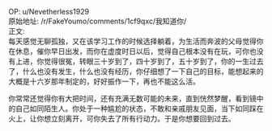 
OP: u/Nevetherless1929  
原始地址: /r/FakeYoumo/comments/1cf9qxc/我知道你/  
正文:  
每天感觉无聊孤独，又在该学习工作的时候选择躺着，为生活而奔波的父母觉得你在休息，催你早日出发，而你在虚度时日以后，觉得自己根本没有在玩，可你也没有上进，你觉得很冤，转眼三十岁到了，四十岁到了，五十岁到了，你的一生过去了，什么也没有发生，什么也没有经历，你仔细想了一下自己的目标，能想起来的大概是十六岁那年制定的，好好振作一下，再也不能这么活。

你常常还觉得你有大把时间，还有充满无数可能的未来，直到恍然梦醒，看到镜中的自己如同陌生人。你处于一种尴尬的状态，不敢和亲戚朋友见面，当下如同踩在火上，让你想立刻离开，可你失去了所有行动力。于是你想要回到过去。

